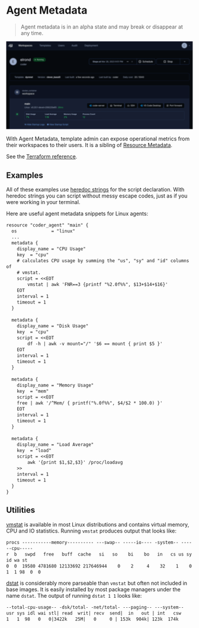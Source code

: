 # Agent Metadata

<blockquote class="warning">
Agent metadata is in an alpha state and may break or disappear at any time.
</blockquote>

![agent-metadata](../images/agent-metadata.png)

With Agent Metadata, template admin can expose operational metrics from
their workspaces to their users. It is a sibling of [Resource Metadata](./resource-metadata.md).

See the [Terraform reference](https://registry.terraform.io/providers/coder/coder/latest/docs/resources/agent#metadata).

## Examples

All of these examples use [heredoc strings](https://developer.hashicorp.com/terraform/language/expressions/strings#heredoc-strings) for the script declaration. With heredoc strings you
can script without messy escape codes, just as if you were working in your terminal.

Here are useful agent metadata snippets for Linux agents:

```hcl
resource "coder_agent" "main" {
  os             = "linux"
  ...
  metadata {
    display_name = "CPU Usage"
    key  = "cpu"
    # calculates CPU usage by summing the "us", "sy" and "id" columns of
    # vmstat.
    script = <<EOT
        vmstat | awk 'FNR==3 {printf "%2.0f%%", $13+$14+$16}'
    EOT
    interval = 1
    timeout = 1
  }

  metadata {
    display_name = "Disk Usage"
    key  = "cpu"
    script = <<EOT
        df -h | awk -v mount="/" '$6 == mount { print $5 }'
    EOT
    interval = 1
    timeout = 1
  }

  metadata {
    display_name = "Memory Usage"
    key  = "mem"
    script = <<EOT
    free | awk '/^Mem/ { printf("%.0f%%", $4/$2 * 100.0) }'
    EOT
    interval = 1
    timeout = 1
  }

  metadata {
    display_name = "Load Average"
    key  = "load"
    script = <<EOT
        awk '{print $1,$2,$3}' /proc/loadavg 
    >>
    interval = 1
    timeout = 1
  }
}
```

## Utilities

[vmstat](https://linux.die.net/man/8/vmstat) is available in most Linux
distributions and contains virtual memory, CPU and IO statistics. Running `vmstat`
produces output that looks like:

```
procs -----------memory---------- ---swap-- -----io---- -system-- ------cpu-----
r  b   swpd   free   buff  cache   si   so    bi    bo   in   cs us sy id wa st
0  0  19580 4781680 12133692 217646944    0    2     4    32    1    0  1  1 98  0  0
```

[dstat](https://linux.die.net/man/1/dstat) is considerably more parseable
than `vmstat` but often not included in base images. It is easily installed by
most package managers under the name `dstat`. The output of running `dstat 1 1` looks
like:

```
--total-cpu-usage-- -dsk/total- -net/total- ---paging-- ---system--
usr sys idl wai stl| read  writ| recv  send|  in   out | int   csw 
1   1  98   0   0|3422k   25M|   0     0 | 153k  904k| 123k  174k
```
